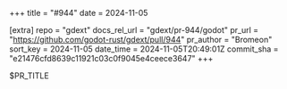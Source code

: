 +++
title = "#944"
date = 2024-11-05

[extra]
repo = "gdext"
docs_rel_url = "gdext/pr-944/godot"
pr_url = "https://github.com/godot-rust/gdext/pull/944"
pr_author = "Bromeon"
sort_key = 2024-11-05
date_time = 2024-11-05T20:49:01Z
commit_sha = "e21476cfd8639c11921c03c0f9045e4ceece3647"
+++

$PR_TITLE
